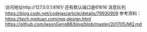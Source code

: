 访问地址http://127.0.0.1:8161/
还有默认端口是61616
消息队列
https://blog.csdn.net/codejas/article/details/79930909
参考资料： 
https://tech.meituan.com/mq-design.html 
https://github.com/jasonGeng88/blog/blob/master/201705/MQ.md
